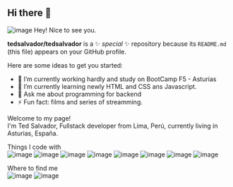 ## Hi there 👋

 ![image](https://github.com/tedsalvador/tedsalvador/assets/16958176/f0a1a55e-4f85-4ba1-831d-528a90799864) Hey! Nice to see you.

 
**tedsalvador/tedsalvador** is a ✨ _special_ ✨ repository because its `README.md` (this file) appears on your GitHub profile.

Here are some ideas to get you started:

- 🔭 I’m currently working hardly and study on BootCamp F5 - Asturias
- 🌱 I’m currently learning newly HTML and CSS ans Javascript.
- 💬 Ask me about programming for backend
- ⚡ Fun fact: films and series of streamming.

Welcome to my page! <br>
I'm Ted Salvador, Fullstack developer from  Lima, Perú, currently living in  Asturias, España.

Things I code with <br>
![image](https://github.com/tedsalvador/tedsalvador/assets/16958176/efa76f26-21eb-47de-a5c8-eef98d0ced5b)
![image](https://github.com/tedsalvador/tedsalvador/assets/16958176/e4bf123f-7b8a-4ad4-913a-db295a988163)
![image](https://github.com/tedsalvador/tedsalvador/assets/16958176/54269490-3ce7-4b31-8103-9eb6994aef40)
![image](https://github.com/tedsalvador/tedsalvador/assets/16958176/845754b9-736c-4007-87fd-c1397d352fb3)
![image](https://github.com/tedsalvador/tedsalvador/assets/16958176/ad08d476-49c7-46ea-8067-704fa18fe0af)
![image](https://github.com/tedsalvador/tedsalvador/assets/16958176/13ad6b1d-71a8-4d91-ae79-dcb76c275df6)
![image](https://github.com/tedsalvador/tedsalvador/assets/16958176/c8d25895-0193-4100-8bec-bccd5332962a)
![image](https://github.com/tedsalvador/tedsalvador/assets/16958176/41a9785b-1b91-435c-93d0-4a7cb981facb)


Where to find me
<br>
![image](https://github.com/tedsalvador/tedsalvador/assets/16958176/41f54580-36d8-479a-a751-9de6b3ed8d28)
![image](https://github.com/tedsalvador/tedsalvador/assets/16958176/5fb8be94-4d96-4327-b93f-5d4e2023edec)
